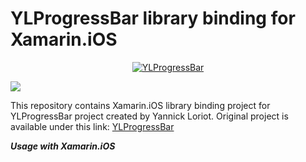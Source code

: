 # YLProgressBar library binding for Xamarin.iOS

<p align="center">
<a href="http://preview.ibb.co/fC0nb5/ylprogressbar_header.png"><img alt="YLProgressBar" src="http://preview.ibb.co/fC0nb5/ylprogressbar_header.png"/></a>
</p>

![](http://preview.ibb.co/c4dtik/YLProgress_Bar.gif)

This repository contains Xamarin.iOS library binding project for YLProgressBar project created by Yannick Loriot.
Original project is available under this link:
[YLProgressBar](https://github.com/yannickl/YLProgressBar) 


***Usage with Xamarin.iOS***



